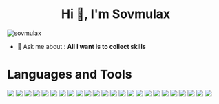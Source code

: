 <h1 align="center">Hi 👀, I'm Sovmulax</h1>
<img src="https://komarev.com/ghpvc/?username=sovmulax&label=Profile%20views&color=0e75b6&style=flat" alt="sovmulax" />

- 💬 Ask me about : **All I want is to collect skills**

# Languages and Tools

<img
                 src="https://skillicons.dev/icons?i=js">
<img
                 src="https://skillicons.dev/icons?i=bootstrap">
<img
                 src="https://skillicons.dev/icons?i=vue">
<img
                 src="https://skillicons.dev/icons?i=nuxtjs">
<img
                 src="https://skillicons.dev/icons?i=figma">
<img
                 src="https://skillicons.dev/icons?i=xd">
<img
                 src="https://skillicons.dev/icons?i=git">
<img
                 src="https://skillicons.dev/icons?i=github">
<img
                 src="https://skillicons.dev/icons?i=githubactions">
<img
                 src="https://skillicons.dev/icons?i=nodejs">
<img
                 src="https://skillicons.dev/icons?i=express">
<img
                 src="https://skillicons.dev/icons?i=php">
<img
                 src="https://skillicons.dev/icons?i=laravel">
<img
                 src="https://skillicons.dev/icons?i=mongodb">
<img
                 src="https://skillicons.dev/icons?i=firebase">
<img
                 src="https://skillicons.dev/icons?i=mysql">
<img
                 src="https://skillicons.dev/icons?i=sqlite">
<img
                 src="https://skillicons.dev/icons?i=androidstudio">
<img
                 src="https://skillicons.dev/icons?i=flutter">
<img
                 src="https://skillicons.dev/icons?i=dart">
<img
                 src="https://skillicons.dev/icons?i=python">
<img
                src="https://skillicons.dev/icons?i=c">
<img
                 src="https://skillicons.dev/icons?i=linux">
<img
                 src="https://skillicons.dev/icons?i=vscode">
